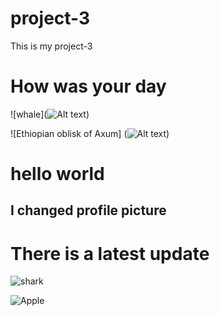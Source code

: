 # project-3
This is my project-3
# How was your day 

![whale](![Alt text](image.png))

![Ethiopian oblisk of Axum] (![Alt text](image-1.png)) 



# hello world  



## I changed profile picture 

# There is a latest update 


![shark](https://th.bing.com/th/id/OIP.VaR28wM1_tFhNoY6eqoQfAHaE8?rs=1&pid=ImgDetMain)

![Apple](https://th.bing.com/th/id/OIP.UXrKKmXr2xkeb33i3DpC8QHaHa?w=161&h=180&c=7&r=0&o=5&dpr=1.3&pid=1.7)